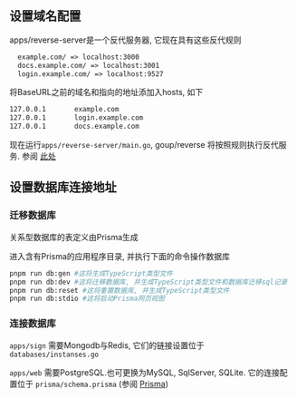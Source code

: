 ## 设置域名配置

apps/reverse-server是一个反代服务器, 它现在具有这些反代规则

```txt
  example.com/ => localhost:3000
  docs.example.com/ => localhost:3001
  login.example.com/ => localhost:9527
```

将BaseURL之前的域名和指向的地址添加入hosts, 如下

```txt
127.0.0.1		example.com
127.0.0.1		login.example.com
127.0.0.1		docs.example.com
```

现在运行`apps/reverse-server/main.go`, goup/reverse 将按照规则执行反代服务. 参阅 [此处](https://github.com/startracex/goup/reverse)

## 设置数据库连接地址

### 迁移数据库

关系型数据库的表定义由Prisma生成

进入含有Prisma的应用程序目录, 并执行下面的命令操作数据库

```sh
pnpm run db:gen #这将生成TypeScript类型文件
pnpm run db:dev #这将迁移数据库, 并生成TypeScript类型文件和数据库迁移sql记录
pnpm run db:reset #这将重置数据库, 并生成TypeScript类型文件
pnpm run db:stdio #这将启动Prisma网页视图
```

### 连接数据库

`apps/sign` 需要Mongodb与Redis, 它们的链接设置位于 `databases/instanses.go`

`apps/web` 需要PostgreSQL.也可更换为MySQL, SqlServer, SQLite. 它的连接配置位于 `prisma/schema.prisma` (参阅 [Prisma](https://pris.ly/d/prisma-schema))
